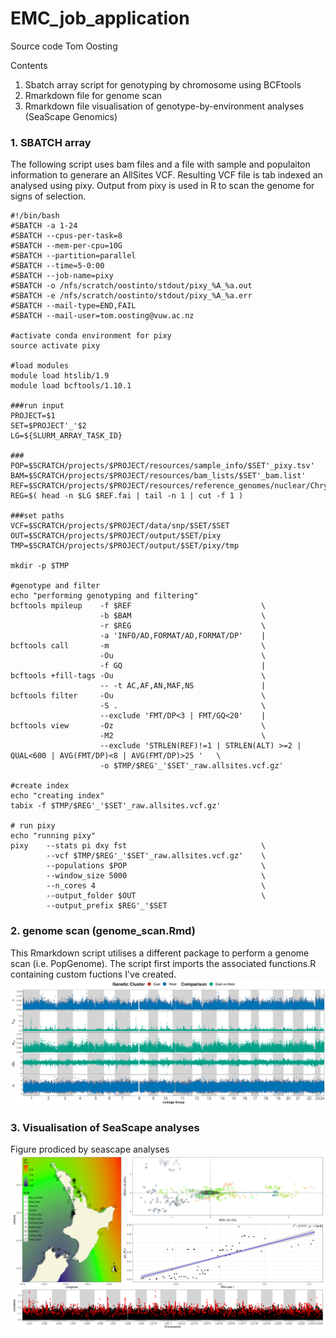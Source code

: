 # EMC_job_application
Source code Tom Oosting

Contents
1. Sbatch array script for genotyping by chromosome using BCFtools  
2. Rmarkdown file for genome scan
3. Rmarkdown file visualisation of genotype-by-environment analyses (SeaScape Genomics)

### 1. SBATCH array
The following script uses bam files and a file with sample and populaiton information to generare an AllSites VCF.
Resulting VCF file is tab indexed an analysed using pixy.
Output from pixy is used in R to scan the genome for signs of selection.
```
#!/bin/bash
#SBATCH -a 1-24
#SBATCH --cpus-per-task=8
#SBATCH --mem-per-cpu=10G
#SBATCH --partition=parallel
#SBATCH --time=5-0:00
#SBATCH --job-name=pixy
#SBATCH -o /nfs/scratch/oostinto/stdout/pixy_%A_%a.out
#SBATCH -e /nfs/scratch/oostinto/stdout/pixy_%A_%a.err
#SBATCH --mail-type=END,FAIL
#SBATCH --mail-user=tom.oosting@vuw.ac.nz

#activate conda environment for pixy
source activate pixy  

#load modules
module load htslib/1.9
module load bcftools/1.10.1

###run input
PROJECT=$1
SET=$PROJECT'_'$2
LG=${SLURM_ARRAY_TASK_ID}

###
POP=$SCRATCH/projects/$PROJECT/resources/sample_info/$SET'_pixy.tsv'
BAM=$SCRATCH/projects/$PROJECT/resources/bam_lists/$SET'_bam.list'
REF=$SCRATCH/projects/$PROJECT/resources/reference_genomes/nuclear/Chrysophrys_auratus.v.1.0.all.assembly.units.fasta
REG=$( head -n $LG $REF.fai | tail -n 1 | cut -f 1 )

###set paths
VCF=$SCRATCH/projects/$PROJECT/data/snp/$SET/$SET
OUT=$SCRATCH/projects/$PROJECT/output/$SET/pixy
TMP=$SCRATCH/projects/$PROJECT/output/$SET/pixy/tmp

mkdir -p $TMP

#genotype and filter
echo "performing genotyping and filtering"
bcftools mpileup 	-f $REF 							\
					-b $BAM 							\
					-r $REG								\
					-a 'INFO/AD,FORMAT/AD,FORMAT/DP'	|
bcftools call 		-m 									\
					-Ou 								\
					-f GQ 								|	 
bcftools +fill-tags	-Ou 								\
					-- -t AC,AF,AN,MAF,NS				|
bcftools filter		-Ou									\
					-S .								\
					--exclude 'FMT/DP<3 | FMT/GQ<20'	|
bcftools view		-Oz									\
					-M2									\
					--exclude 'STRLEN(REF)!=1 | STRLEN(ALT) >=2 | QUAL<600 | AVG(FMT/DP)<8 | AVG(FMT/DP)>25 ' 	\
					-o $TMP/$REG'_'$SET'_raw.allsites.vcf.gz'

#create index
echo "creating index"
tabix -f $TMP/$REG'_'$SET'_raw.allsites.vcf.gz'

# run pixy
echo "running pixy"
pixy	--stats pi dxy fst								\
		--vcf $TMP/$REG'_'$SET'_raw.allsites.vcf.gz'	\
		--populations $POP								\
		--window_size 5000								\
		--n_cores 4										\
		--output_folder $OUT							\
		--output_prefix $REG'_'$SET	
```
### 2. genome scan (genome_scan.Rmd) 
This Rmarkdown script utilises a different package to perform a genome scan (i.e. PopGenome).
The script first imports the associated functions.R containing custom fuctions I've created.
![alt text](./Figures/snapper_norm_qc_slw5000_genome_scan.png)

### 3. Visualisation of SeaScape analyses
Figure prodiced by seascape analyses
![alt text](./Figures/snapper_382_qc_thin5000_heterogeneous_pH_PC1_joined.png)
